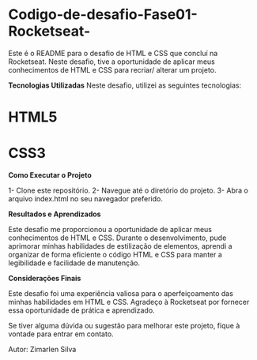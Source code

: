 # Codigo-de-desafio-Fase01-Rocketseat-

Este é o README para o desafio de HTML e CSS que concluí na Rocketseat. Neste desafio, tive a oportunidade de aplicar meus conhecimentos de HTML e CSS para recriar/ alterar um projeto.


<strong>Tecnologias Utilizadas</strong>
Neste desafio, utilizei as seguintes tecnologias:

<h1>HTML5</h1>
<h1>CSS3</h1>

<strong>Como Executar o Projeto</strong>


1- Clone este repositório.
2- Navegue até o diretório do projeto.
3- Abra o arquivo index.html no seu      navegador preferido.

<strong>Resultados e Aprendizados</strong>


Este desafio me proporcionou a oportunidade de aplicar meus conhecimentos de HTML e CSS. Durante o desenvolvimento, pude aprimorar minhas habilidades de estilização de elementos, aprendi a organizar de forma eficiente o código HTML e CSS para manter a legibilidade e facilidade de manutenção.

<strong>Considerações Finais</strong>


Este desafio foi uma experiência valiosa para o aperfeiçoamento das minhas habilidades em HTML e CSS. Agradeço à Rocketseat por fornecer essa oportunidade de prática e aprendizado.


Se tiver alguma dúvida ou sugestão para melhorar este projeto, fique à vontade para entrar em contato.

Autor: Zimarlen Silva